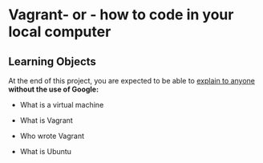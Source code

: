 # Vagrant- or - how to code in your local computer

## Learning Objects

At the end of this project, you are expected to be able to [explain to anyone](https://google.com) **without the use of Google:**

* What is a virtual machine

- What is Vagrant

- Who wrote Vagrant

- What is Ubuntu

